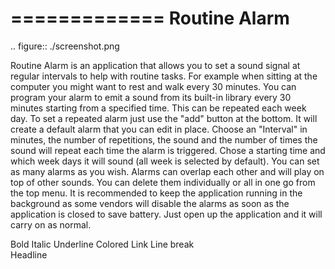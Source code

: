 =============
Routine Alarm
=============

.. figure:: ./screenshot.png

Routine Alarm is an application that allows you to set a sound signal at regular intervals to help with routine tasks. For example when sitting at the computer you might want to rest and walk every 30 minutes. You can program your alarm to emit a sound from its built-in library every 30 minutes starting from a specified time. This can be repeated each week day. To set a repeated alarm just use the "add" button at the bottom. It will create a default alarm that you can edit in place. Choose an "Interval" in minutes, the number of repetitions, the sound and the number of times the sound will repeat each time the alarm is triggered. Chose a starting time and which week days it will sound (all week is selected by default). You can set as many alarms as you wish. Alarms can overlap each other and will play on top of other sounds. You can delete them individually or all in one go from the top menu. 
It is recommended to keep the application running in the background as some vendors will disable the alarms as soon as the application is closed to save battery. Just open up the application and it will carry on as normal.

Bold		<b></b>
Italic		<i></i>
Underline	<u></u>
Colored		<font color=color name></font>
Link		<a href=“link”></a>
Line break	<br>
Headline	<h1></h1>